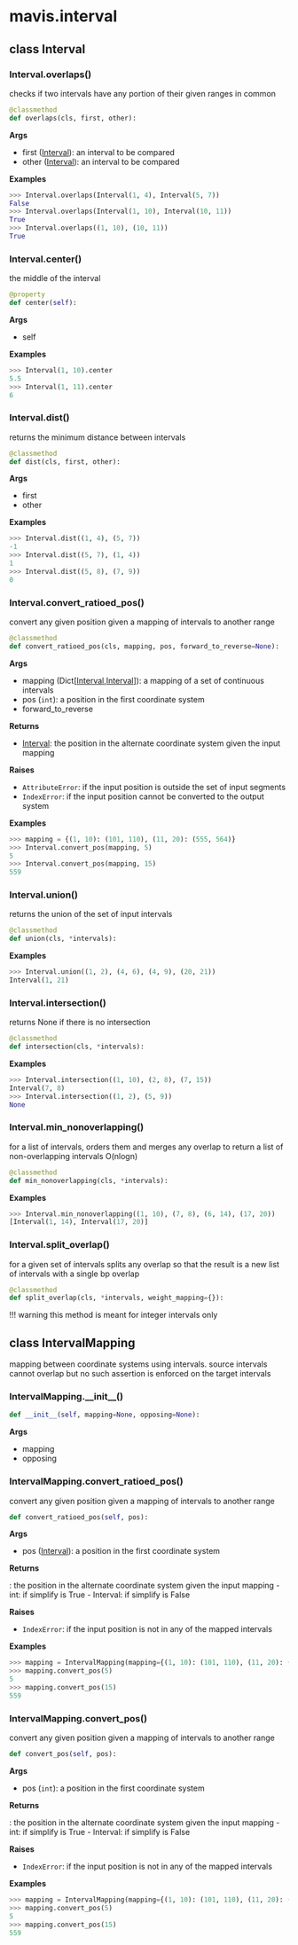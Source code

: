 # mavis.interval

## class Interval







### Interval.overlaps()

checks if two intervals have any portion of their given ranges in common

```python
@classmethod
def overlaps(cls, first, other):
```

**Args**

- first ([Interval](#class-interval)): an interval to be compared
- other ([Interval](#class-interval)): an interval to be compared

**Examples**

```python
>>> Interval.overlaps(Interval(1, 4), Interval(5, 7))
False
>>> Interval.overlaps(Interval(1, 10), Interval(10, 11))
True
>>> Interval.overlaps((1, 10), (10, 11))
True
```







### Interval.center()

the middle of the interval

```python
@property
def center(self):
```

**Args**

- self

**Examples**

```python
>>> Interval(1, 10).center
5.5
>>> Interval(1, 11).center
6
```




### Interval.dist()

returns the minimum distance between intervals

```python
@classmethod
def dist(cls, first, other):
```

**Args**

- first
- other

**Examples**

```python
>>> Interval.dist((1, 4), (5, 7))
-1
>>> Interval.dist((5, 7), (1, 4))
1
>>> Interval.dist((5, 8), (7, 9))
0
```





### Interval.convert\_ratioed\_pos()

convert any given position given a mapping of intervals to another range

```python
@classmethod
def convert_ratioed_pos(cls, mapping, pos, forward_to_reverse=None):
```

**Args**

- mapping (Dict\[[Interval](#class-interval),[Interval](#class-interval)\]): a mapping of a set of continuous intervals
- pos (`int`): a position in the first coordinate system
- forward_to_reverse

**Returns**

- [Interval](#class-interval): the position in the alternate coordinate system given the input mapping

**Raises**

- `AttributeError`: if the input position is outside the set of input segments
- `IndexError`: if the input position cannot be converted to the output system

**Examples**

```python
>>> mapping = {(1, 10): (101, 110), (11, 20): (555, 564)}
>>> Interval.convert_pos(mapping, 5)
5
>>> Interval.convert_pos(mapping, 15)
559
```


### Interval.union()

returns the union of the set of input intervals

```python
@classmethod
def union(cls, *intervals):
```

**Examples**

```python
>>> Interval.union((1, 2), (4, 6), (4, 9), (20, 21))
Interval(1, 21)
```


### Interval.intersection()

returns None if there is no intersection

```python
@classmethod
def intersection(cls, *intervals):
```

**Examples**

```python
>>> Interval.intersection((1, 10), (2, 8), (7, 15))
Interval(7, 8)
>>> Interval.intersection((1, 2), (5, 9))
None
```


### Interval.min\_nonoverlapping()

for a list of intervals, orders them and merges any overlap to return a list of non-overlapping intervals
O(nlogn)

```python
@classmethod
def min_nonoverlapping(cls, *intervals):
```

**Examples**

```python
>>> Interval.min_nonoverlapping((1, 10), (7, 8), (6, 14), (17, 20))
[Interval(1, 14), Interval(17, 20)]
```



### Interval.split\_overlap()

for a given set of intervals splits any overlap so that the result is a new list of
intervals with a single bp overlap

```python
@classmethod
def split_overlap(cls, *intervals, weight_mapping={}):
```

!!! warning
	this method is meant for integer intervals only


## class IntervalMapping

mapping between coordinate systems using intervals.
source intervals cannot overlap but no such assertion is enforced on the target intervals

### IntervalMapping.\_\_init\_\_()

```python
def __init__(self, mapping=None, opposing=None):
```

**Args**

- mapping
- opposing




### IntervalMapping.convert\_ratioed\_pos()

convert any given position given a mapping of intervals to another range

```python
def convert_ratioed_pos(self, pos):
```

**Args**

- pos ([Interval](#class-interval)): a position in the first coordinate system

**Returns**

: the position in the alternate coordinate system given the input mapping - int: if simplify is True - Interval: if simplify is False

**Raises**

- `IndexError`: if the input position is not in any of the mapped intervals

**Examples**

```python
>>> mapping = IntervalMapping(mapping={(1, 10): (101, 110), (11, 20): (555, 564)})
>>> mapping.convert_pos(5)
5
>>> mapping.convert_pos(15)
559
```


### IntervalMapping.convert\_pos()

convert any given position given a mapping of intervals to another range

```python
def convert_pos(self, pos):
```

**Args**

- pos (`int`): a position in the first coordinate system

**Returns**

: the position in the alternate coordinate system given the input mapping - int: if simplify is True - Interval: if simplify is False

**Raises**

- `IndexError`: if the input position is not in any of the mapped intervals

**Examples**

```python
>>> mapping = IntervalMapping(mapping={(1, 10): (101, 110), (11, 20): (555, 564)})
>>> mapping.convert_pos(5)
5
>>> mapping.convert_pos(15)
559
```


